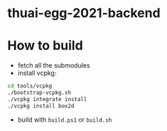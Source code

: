 # thuai-egg-2021-backend

# How to build

- fetch all the submodules
- install vcpkg:
```bash
cd tools/vcpkg
./bootstrap-vcpkg.sh
./vcpkg integrate install
./vcpkg install box2d
```
- build with `build.ps1` or `build.sh`

